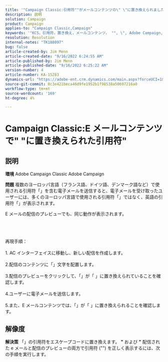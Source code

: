 ```yaml
---
title: '"Campaign Classic:引用符""がメールコンテンツの\" \"に置き換えられました'
description: 説明
solution: Campaign
product: Campaign
applies-to: "Campaign Classic,Campaign"
keywords: '"KCS，引用符，置き換え，メールコンテンツ， "", \", Adobe Campaign, Adobe Campaign Classic"'
resolution: Resolution
internal-notes: "TK188097"
bug: false
article-created-by: Jim Menn
article-created-date: "9/16/2022 6:24:55 AM"
article-published-by: Jim Menn
article-published-date: "9/16/2022 6:25:22 AM"
version-number: 4
article-number: KA-15283
dynamics-url: "https://adobe-ent.crm.dynamics.com/main.aspx?forceUCI=1&pagetype=entityrecord&etn=knowledgearticle&id=3398e646-8835-ed11-9db1-0022480866ad"
source-git-commit: 0c3e421beca46d9fe1952b1f98538a50697216a0
workflow-type: tm+mt
source-wordcount: '169'
ht-degree: 4%

---
```


# Campaign Classic:E メールコンテンツで&quot; &quot;に置き換えられた引用符&quot;

## 説明


<b>環境</b>
Adobe Campaign Classic Adobe Campaign

<b>問題</b>
複数のヨーロッパ言語（フランス語、ドイツ語、デンマーク語など）で使用される引用符「」を含む電子メールを送信すると、電子メールを受け取ったユーザーには、多くのヨーロッパ言語で使用される引用符「」ではなく、英語の引用符「」が表示されます。

E メールの配信のプレビューでも、同じ動作が表示されます。
<br><br><br> <br><br>再現手順：<br><br>1. AC インターフェイスに移動し、新しい配信を作成します。<br><br>2.配信のコンテンツに「」文字を配置します。<br><br> 3.配信のプレビューをクリックして、「」が「 」に置き換えられていることを確認します。<br><br>4.ユーザーに電子メールを送信します。<br><br>5.また、E メールコンテンツでは、「」が「 」に置き換えられることを確認します。<br>

## 解像度


<b>解決策</b>
「」の引用符をエスケープコードに置き換えます。 <b>&quot;</b> および <b>&quot;</b> 配信された e メールと配信のプレビューの両方で引用符 (&quot;&quot;) を正しく表示するには、次の手順を実行します。
